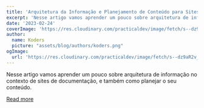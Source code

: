 ```yaml
---
title: 'Arquitetura da Informação e Planejamento de Conteúdo para Sites de Documentação'
excerpt: 'Nesse artigo vamos aprender um pouco sobre arquitetura de informação no contexto de sites de documentação, e também como planejar o seu conteúdo.'
date: '2023-02-24'
coverImage: 'https://res.cloudinary.com/practicaldev/image/fetch/s--dz9aR2v_--/c_imagga_scale,f_auto,fl_progressive,h_420,q_auto,w_1000/https://dev-to-uploads.s3.amazonaws.com/uploads/articles/fca8nbacizt0emk9ukir.png'
author:
  name: Koders
  picture: "assets/blog/authors/koders.png"
ogImage:
  url: 'https://res.cloudinary.com/practicaldev/image/fetch/s--dz9aR2v_--/c_imagga_scale,f_auto,fl_progressive,h_420,q_auto,w_1000/https://dev-to-uploads.s3.amazonaws.com/uploads/articles/fca8nbacizt0emk9ukir.png'
---
```


Nesse artigo vamos aprender um pouco sobre arquitetura de informação no contexto de sites de documentação, e também como planejar o seu conteúdo.

[Read more](https://dev.to/erikaheidi/arquitetura-da-informacao-e-planejamento-de-conteudo-para-sites-de-documentacao-1hc9)
